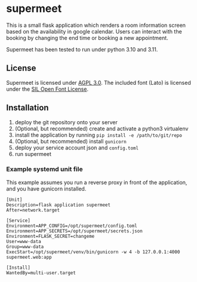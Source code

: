 # supermeet

This is a small flask application which renders a room information screen
based on the availability in google calendar. Users can interact with
the booking by changing the end time or booking a new appointment.

Supermeet has been tested to run under python 3.10 and 3.11.

## License

Supermeet is licensed under [AGPL 3.0](LICENSE). The included font (Lato)
is licensed under the [SIL Open Font License](LICENSE_fonts).

## Installation

1. deploy the git repository onto your server
2. (Optional, but recommended) create and activate a python3 virtualenv
3. install the application by running `pip install -e /path/to/git/repo`
4. (Optional, but recommended) install `gunicorn`
5. deploy your service account json and `config.toml`
6. run supermeet

### Example systemd unit file

This example assumes you run a reverse proxy in front of the application,
and you have gunicorn installed.

```
[Unit]
Description=flask application supermeet
After=network.target

[Service]
Environment=APP_CONFIG=/opt/supermeet/config.toml
Environment=APP_SECRETS=/opt/supermeet/secrets.json
Environment=FLASK_SECRET=changeme
User=www-data
Group=www-data
ExecStart=/opt/supermeet/venv/bin/gunicorn -w 4 -b 127.0.0.1:4000 supermeet.web:app

[Install]
WantedBy=multi-user.target
```
